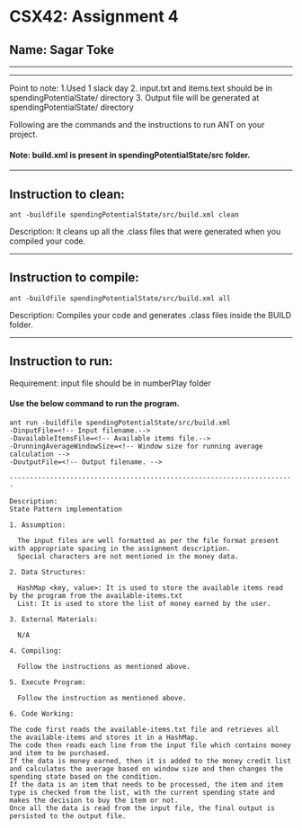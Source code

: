 # CSX42: Assignment 4
## Name: Sagar Toke

-----------------------------------------------------------------------
-----------------------------------------------------------------------
Point to note:
1.Used 1 slack day
2. input.txt and items.text should be in spendingPotentialState/ directory 
3. Output file will be generated at spendingPotentialState/ directory 

Following are the commands and the instructions to run ANT on your project.
#### Note: build.xml is present in spendingPotentialState/src folder.

-----------------------------------------------------------------------
## Instruction to clean:

```commandline
ant -buildfile spendingPotentialState/src/build.xml clean
```

Description: It cleans up all the .class files that were generated when you
compiled your code.

-----------------------------------------------------------------------
## Instruction to compile:

```commandline
ant -buildfile spendingPotentialState/src/build.xml all
```

Description: Compiles your code and generates .class files inside the BUILD folder.

-----------------------------------------------------------------------
## Instruction to run:

Requirement: input file should be in numberPlay folder
#### Use the below command to run the program.

```commandline
ant run -buildfile spendingPotentialState/src/build.xml  
-DinputFile=<!-- Input filename.--> 
-DavailableItemsFile=<!-- Available items file.-->
-DrunningAverageWindowSize=<!-- Window size for running average calculation -->
-DoutputFile=<!-- Output filename. -->

-----------------------------------------------------------------------

Description:
State Pattern implementation

1. Assumption:

  The input files are well formatted as per the file format present with appropriate spacing in the assignment description.
  Special characters are not mentioned in the money data.

2. Data Structures:

  HashMap <key, value>: It is used to store the available items read by the program from the available-items.txt
  List: It is used to store the list of money earned by the user.

3. External Materials:

  N/A

4. Compiling:

  Follow the instructions as mentioned above.

5. Execute Program:

  Follow the instruction as mentioned above.

6. Code Working:

The code first reads the available-items.txt file and retrieves all the available-items and stores it in a HashMap.
The code then reads each line from the input file which contains money and item to be purchased.
If the data is money earned, then it is added to the money credit list and calculates the average based on window size and then changes the spending state based on the condition.
If the data is an item that needs to be processed, the item and item type is checked from the list, with the current spending state and makes the decision to buy the item or not.
Once all the data is read from the input file, the final output is persisted to the output file.


